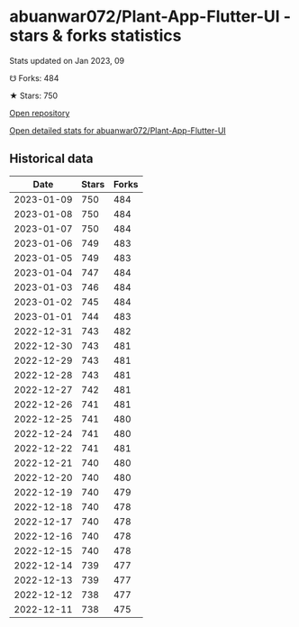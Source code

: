 # abuanwar072/Plant-App-Flutter-UI - stars & forks statistics

Stats updated on Jan 2023, 09

☋ Forks: 484

★ Stars: 750

[Open repository](https://github.com/abuanwar072/Plant-App-Flutter-UI)

[Open detailed stats for abuanwar072/Plant-App-Flutter-UI](https://reviewgithub.com/rep/abuanwar072/Plant-App-Flutter-UI)

## Historical data
| Date | Stars | Forks |
|------|-------|-------|
| 2023-01-09 | 750 | 484 | 
| 2023-01-08 | 750 | 484 | 
| 2023-01-07 | 750 | 484 | 
| 2023-01-06 | 749 | 483 | 
| 2023-01-05 | 749 | 483 | 
| 2023-01-04 | 747 | 484 | 
| 2023-01-03 | 746 | 484 | 
| 2023-01-02 | 745 | 484 | 
| 2023-01-01 | 744 | 483 | 
| 2022-12-31 | 743 | 482 | 
| 2022-12-30 | 743 | 481 | 
| 2022-12-29 | 743 | 481 | 
| 2022-12-28 | 743 | 481 | 
| 2022-12-27 | 742 | 481 | 
| 2022-12-26 | 741 | 481 | 
| 2022-12-25 | 741 | 480 | 
| 2022-12-24 | 741 | 480 | 
| 2022-12-22 | 741 | 481 | 
| 2022-12-21 | 740 | 480 | 
| 2022-12-20 | 740 | 480 | 
| 2022-12-19 | 740 | 479 | 
| 2022-12-18 | 740 | 478 | 
| 2022-12-17 | 740 | 478 | 
| 2022-12-16 | 740 | 478 | 
| 2022-12-15 | 740 | 478 | 
| 2022-12-14 | 739 | 477 | 
| 2022-12-13 | 739 | 477 | 
| 2022-12-12 | 738 | 477 | 
| 2022-12-11 | 738 | 475 | 

